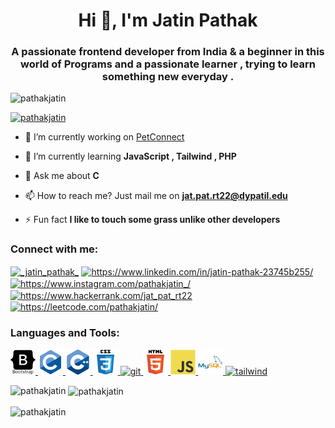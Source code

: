 <h1 align="center">Hi 👋, I'm Jatin Pathak</h1>
<h3 align="center">A passionate frontend developer from India & a beginner in this world of Programs and a passionate learner , trying to learn something new everyday .</h3>

<p align="left"> <img src="https://komarev.com/ghpvc/?username=pathakjatin&label=Profile%20views&color=0e75b6&style=flat" alt="pathakjatin" /> </p>

<p align="left"> <a href="https://github.com/ryo-ma/github-profile-trophy"><img src="https://github-profile-trophy.vercel.app/?username=pathakjatin" alt="pathakjatin" /></a> </p>

- 🔭 I’m currently working on [PetConnect](https://github.com/pathakjatin/PetConnect)

- 🌱 I’m currently learning **JavaScript , Tailwind , PHP**

- 💬 Ask me about **C**

- 📫 How to reach me? Just mail me on **jat.pat.rt22@dypatil.edu**

- ⚡ Fun fact **I like to touch some grass unlike other developers**

<h3 align="left">Connect with me:</h3>
<p align="left">
<a href="https://twitter.com/_jatin_pathak_" target="blank"><img align="center" src="https://raw.githubusercontent.com/rahuldkjain/github-profile-readme-generator/master/src/images/icons/Social/twitter.svg" alt="_jatin_pathak_" height="30" width="40" /></a>
<a href="https://linkedin.com/in/https://www.linkedin.com/in/jatin-pathak-23745b255/" target="blank"><img align="center" src="https://raw.githubusercontent.com/rahuldkjain/github-profile-readme-generator/master/src/images/icons/Social/linked-in-alt.svg" alt="https://www.linkedin.com/in/jatin-pathak-23745b255/" height="30" width="40" /></a>
<a href="https://instagram.com/https://www.instagram.com/pathakjatin_/" target="blank"><img align="center" src="https://raw.githubusercontent.com/rahuldkjain/github-profile-readme-generator/master/src/images/icons/Social/instagram.svg" alt="https://www.instagram.com/pathakjatin_/" height="30" width="40" /></a>
<a href="https://www.hackerrank.com/https://www.hackerrank.com/jat_pat_rt22" target="blank"><img align="center" src="https://raw.githubusercontent.com/rahuldkjain/github-profile-readme-generator/master/src/images/icons/Social/hackerrank.svg" alt="https://www.hackerrank.com/jat_pat_rt22" height="30" width="40" /></a>
<a href="https://www.leetcode.com/https://leetcode.com/pathakjatin/" target="blank"><img align="center" src="https://raw.githubusercontent.com/rahuldkjain/github-profile-readme-generator/master/src/images/icons/Social/leet-code.svg" alt="https://leetcode.com/pathakjatin/" height="30" width="40" /></a>
</p>

<h3 align="left">Languages and Tools:</h3>
<p align="left"> <a href="https://getbootstrap.com" target="_blank" rel="noreferrer"> <img src="https://raw.githubusercontent.com/devicons/devicon/master/icons/bootstrap/bootstrap-plain-wordmark.svg" alt="bootstrap" width="40" height="40"/> </a> <a href="https://www.cprogramming.com/" target="_blank" rel="noreferrer"> <img src="https://raw.githubusercontent.com/devicons/devicon/master/icons/c/c-original.svg" alt="c" width="40" height="40"/> </a> <a href="https://www.w3schools.com/cpp/" target="_blank" rel="noreferrer"> <img src="https://raw.githubusercontent.com/devicons/devicon/master/icons/cplusplus/cplusplus-original.svg" alt="cplusplus" width="40" height="40"/> </a> <a href="https://www.w3schools.com/css/" target="_blank" rel="noreferrer"> <img src="https://raw.githubusercontent.com/devicons/devicon/master/icons/css3/css3-original-wordmark.svg" alt="css3" width="40" height="40"/> </a> <a href="https://git-scm.com/" target="_blank" rel="noreferrer"> <img src="https://www.vectorlogo.zone/logos/git-scm/git-scm-icon.svg" alt="git" width="40" height="40"/> </a> <a href="https://www.w3.org/html/" target="_blank" rel="noreferrer"> <img src="https://raw.githubusercontent.com/devicons/devicon/master/icons/html5/html5-original-wordmark.svg" alt="html5" width="40" height="40"/> </a> <a href="https://developer.mozilla.org/en-US/docs/Web/JavaScript" target="_blank" rel="noreferrer"> <img src="https://raw.githubusercontent.com/devicons/devicon/master/icons/javascript/javascript-original.svg" alt="javascript" width="40" height="40"/> </a> <a href="https://www.mysql.com/" target="_blank" rel="noreferrer"> <img src="https://raw.githubusercontent.com/devicons/devicon/master/icons/mysql/mysql-original-wordmark.svg" alt="mysql" width="40" height="40"/> </a> <a href="https://tailwindcss.com/" target="_blank" rel="noreferrer"> <img src="https://www.vectorlogo.zone/logos/tailwindcss/tailwindcss-icon.svg" alt="tailwind" width="40" height="40"/> </a> </p>

<p><img align="left" src="https://github-readme-stats.vercel.app/api/top-langs?username=pathakjatin&show_icons=true&locale=en&layout=compact" alt="pathakjatin" /></p>

<p>&nbsp;<img align="center" src="https://github-readme-stats.vercel.app/api?username=pathakjatin&show_icons=true&locale=en" alt="pathakjatin" /></p>

<p><img align="center" src="https://github-readme-streak-stats.herokuapp.com/?user=pathakjatin&" alt="pathakjatin" /></p>
